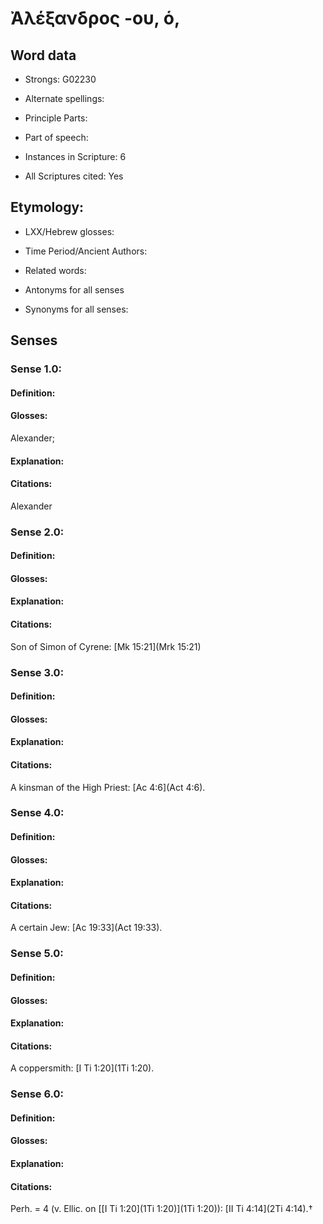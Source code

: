 # Ἀλέξανδρος -ου, ὁ, 

<!-- Status: S2=NeedsEdits -->
<!-- Lexica used for edits:   -->

## Word data

* Strongs: G02230

* Alternate spellings:



* Principle Parts: 


* Part of speech: 


* Instances in Scripture: 6

* All Scriptures cited: Yes

## Etymology: 


* LXX/Hebrew glosses: 


* Time Period/Ancient Authors: 


* Related words: 

* Antonyms for all senses

* Synonyms for all senses: 


## Senses 


### Sense  1.0: 

#### Definition: 

#### Glosses: 

Alexander; 

#### Explanation: 


#### Citations: 

Alexander

### Sense  2.0: 

#### Definition: 


#### Glosses:



#### Explanation:



#### Citations: 

Son of Simon of Cyrene: [Mk 15:21](Mrk 15:21) 

### Sense  3.0: 

#### Definition: 


#### Glosses:



#### Explanation:



#### Citations: 

A kinsman of the High Priest: [Ac 4:6](Act 4:6). 

### Sense  4.0: 

#### Definition: 


#### Glosses:



#### Explanation:



#### Citations: 

A certain Jew: [Ac 19:33](Act 19:33). 

### Sense  5.0: 

#### Definition: 


#### Glosses:



#### Explanation:



#### Citations: 

A coppersmith: [I Ti 1:20](1Ti 1:20).

### Sense  6.0: 

#### Definition: 


#### Glosses:



#### Explanation:



#### Citations: 

Perh. = 4 (v. Ellic. on [[I Ti 1:20](1Ti 1:20)](1Ti 1:20)): [II Ti 4:14](2Ti 4:14).†
